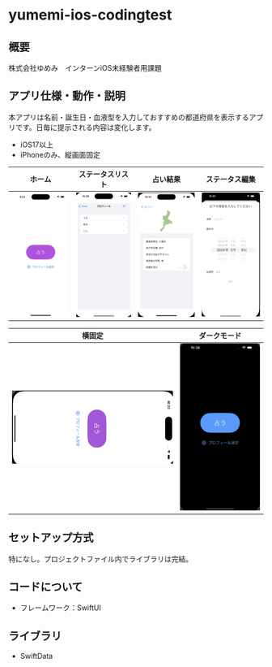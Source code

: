 # yumemi-ios-codingtest

## 概要
株式会社ゆめみ　インターンiOS未経験者用課題

## アプリ仕様・動作・説明
本アプリは名前・誕生日・血液型を入力しておすすめの都道府県を表示するアプリです。日毎に提示される内容は変化します。
- iOS17以上
- iPhoneのみ、縦画面固定

| ホーム | ステータスリスト | 占い結果 | ステータス編集 |
| ------ | ------ | ------ | ------ |
| ![](README_Images/Home.png) | ![](README_Images/Profile_List.png)  | ![](README_Images/Result.png) |![](README_Images/Editting.png)  |

| 横固定 | ダークモード |
| ------ | ------ |
| ![](README_Images/Portrait_Fixed.png)|![](README_Images/DarkMode.png)|

## セットアップ方式
特になし。プロジェクトファイル内でライブラリは完結。

## コードについて
- フレームワーク：SwiftUI

## ライブラリ
- SwiftData
